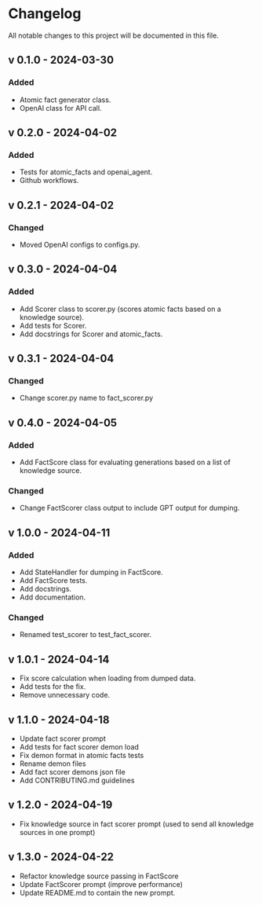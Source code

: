 # Changelog

All notable changes to this project will be documented in this file.

<!-- ## [Unreleased] -->

## v 0.1.0 - 2024-03-30

### Added

- Atomic fact generator class.
- OpenAI class for API call.

## v 0.2.0 - 2024-04-02

### Added

- Tests for atomic_facts and openai_agent.
- Github workflows.

## v 0.2.1 - 2024-04-02

### Changed

- Moved OpenAI configs to configs.py.

## v 0.3.0 - 2024-04-04

### Added

- Add Scorer class to scorer.py (scores atomic facts based on a knowledge source).
- Add tests for Scorer.
- Add docstrings for Scorer and atomic_facts.

## v 0.3.1 - 2024-04-04

### Changed

- Change scorer.py name to fact_scorer.py

## v 0.4.0 - 2024-04-05

### Added

- Add FactScore class for evaluating generations based on a list of knowledge source.

### Changed

- Change FactScorer class output to include GPT output for dumping.

## v 1.0.0 - 2024-04-11

### Added

- Add StateHandler for dumping in FactScore.
- Add FactScore tests.
- Add docstrings.
- Add documentation.

### Changed

- Renamed test_scorer to test_fact_scorer.

## v 1.0.1 - 2024-04-14

- Fix score calculation when loading from dumped data.
- Add tests for the fix.
- Remove unnecessary code.

## v 1.1.0 - 2024-04-18

- Update fact scorer prompt
- Add tests for fact scorer demon load
- Fix demon format in atomic facts tests
- Rename demon files
- Add fact scorer demons json file
- Add CONTRIBUTING.md guidelines

## v 1.2.0 - 2024-04-19

- Fix knowledge source in fact scorer prompt (used to send all knowledge sources in one prompt)

## v 1.3.0 - 2024-04-22

- Refactor knowledge source passing in FactScore
- Update FactScorer prompt (improve performance)
- Update README.md to contain the new prompt.

<!--
### Added

### Changed

### Deprecated

### Removed

### Fixed

### Security
-->
